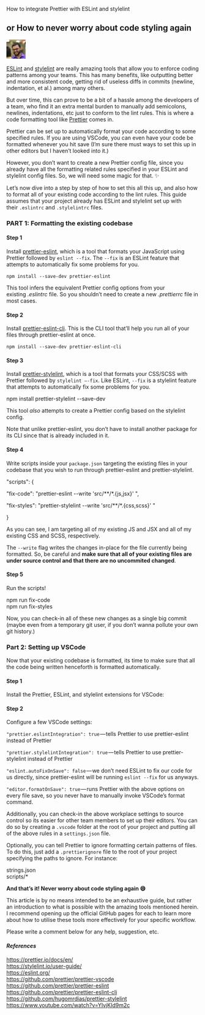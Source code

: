 How to integrate Prettier with ESLint and stylelint

## or How to never worry about code styling again

[![Go to the profile of Abhishek Jain](../_resources/85cccd1d1be447649771c039beeac053.jpeg)](https://medium.freecodecamp.org/@01abhishekjain?source=post_header_lockup)

[ESLint](https://github.com/eslint/eslint) and [stylelint](https://github.com/stylelint/stylelint) are really amazing tools that allow you to enforce coding patterns among your teams. This has many benefits, like outputting better and more consistent code, getting rid of useless diffs in commits (newline, indentation, et al.) among many others.

But over time, this can prove to be a bit of a hassle among the developers of a team, who find it an extra mental burden to manually add semicolons, newlines, indentations, etc just to conform to the lint rules. This is where a code formatting tool like [Prettier](https://github.com/prettier/prettier) comes in.

Prettier can be set up to automatically format your code according to some specified rules. If you are using VSCode, you can even have your code be formatted whenever you hit save (I’m sure there must ways to set this up in other editors but I haven’t looked into it.)

However, you don’t want to create a new Prettier config file, since you already have all the formatting related rules specified in your ESLint and stylelint  config files. So, we will need some magic for that. ✨

Let’s now dive into a step by step of how to set this all this up, and also how to format all of your existing code according to the lint rules. This guide assumes that your project already has ESLint and stylelint set up with their `.eslintrc` and `.stylelintrc` files.

### PART 1: Formatting the existing codebase

#### **Step 1**

Install [prettier-eslint](https://github.com/prettier/prettier-eslint), which is a tool that formats your JavaScript using Prettier followed by `eslint --fix`. The `--fix` is an ESLint feature that attempts to automatically fix some problems for you.

    npm install --save-dev prettier-eslint

This tool infers the equivalent Prettier config options from your existing _.eslintrc_ file. So you shouldn’t need to create a new _.prettierrc_ file in most cases.

#### **Step 2**

Install [prettier-eslint-cli](https://github.com/prettier/prettier-eslint-cli). This is the CLI tool that’ll help you run all of your files through prettier-eslint at once.

    npm install --save-dev prettier-eslint-cli

#### **Step 3**

Install [prettier-stylelint](https://github.com/hugomrdias/prettier-stylelint), which is a tool that formats your CSS/SCSS with Prettier followed by `stylelint —-fix`. Like ESLint, `--fix` is a stylelint feature that attempts to automatically fix some problems for you.

npm install prettier-stylelint --save-dev

This tool _also_ attempts to create a Prettier config based on the stylelint config.

Note that unlike prettier-eslint, you don’t have to install another package for its CLI since that is already included in it.

#### **Step 4**

Write scripts inside your `package.json` targeting the existing files in your codebase that you wish to run through prettier-eslint and prettier-stylelint.

"scripts": {

  "fix-code": "prettier-eslint --write 'src/**/*.{js,jsx}' ",

  "fix-styles": "prettier-stylelint --write 'src/**/*.{css,scss}' "

}

As you can see, I am targeting all of my existing JS and JSX and all of my existing CSS and SCSS, respectively.

The `--write` flag writes the changes in-place for the file currently being formatted. So, be careful and **make sure that all of your existing files are under source control and that there are no uncommited changed**.

#### **Step 5**

Run the scripts!

npm run fix-code  
npm run fix-styles

Now, you can check-in all of these new changes as a single big commit (maybe even from a temporary git user, if you don’t wanna pollute your own git history.)

### **Part 2: Setting up VSCode**

Now that your existing codebase is formatted, its time to make sure that all the code being written henceforth is formatted automatically.

#### **Step 1**

Install the Prettier, ESLint, and stylelint extensions for VSCode:

#### **Step 2**

Configure a few VSCode settings:

`"prettier.eslintIntegration": true` — tells Prettier to use prettier-eslint instead of Prettier

`"prettier.stylelintIntegration": true` — tells Prettier to use prettier-stylelint instead of Prettier

`"eslint.autoFixOnSave": false` — we don’t need ESLint to fix our code for us directly, since prettier-eslint will be running `eslint --fix` for us anyways.

`"editor.formatOnSave": true` — runs Prettier with the above options on every file save, so you never have to manually invoke VSCode’s format command.

Additionally, you can check-in the above workplace settings to source control so its easier for other team members to set up their editors. You can do so by creating a `.vscode` folder at the root of your project and putting all of the above rules in a `settings.json` file.

Optionally, you can tell Prettier to ignore formatting certain patterns of files. To do this, just add a `.prettierignore` file to the root of your project specifying the paths to ignore. For instance:

strings.json  
scripts/*

**And that’s it! Never worry about code styling again 😄**

This article is by no means intended to be an exhaustive guide, but rather an introduction to what is possible with the amazing tools mentioned herein. I recommend opening up the official GitHub pages for each to learn more about how to utilise these tools more effectively for your specific workflow.

Please write a comment below for any help, suggestion, etc.

#### _References_

https://prettier.io/docs/en/  
https://stylelint.io/user-guide/  
https://eslint.org/  
https://github.com/prettier/prettier-vscode  
https://github.com/prettier/prettier-eslint  
https://github.com/prettier/prettier-eslint-cli  
https://github.com/hugomrdias/prettier-stylelint  
https://www.youtube.com/watch?v=YIvjKId9m2c